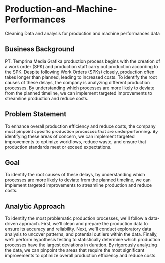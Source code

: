 # Production-and-Machine-Performances
Cleaning Data and analysis for production and machine performances data

## Business Background
PT. Temprina Media Grafika production process begins with the creation of a work order (SPK) and production staff carry out production according to the SPK. Despite following Work Orders (SPKs) closely, production often takes longer than planned, leading to increased costs. To identify the root causes of these delays, the company is analyzing different production processes. By understanding which processes are more likely to deviate from the planned timeline, we can implement targeted improvements to streamline production and reduce costs.

## Problem Statement
To enhance overall production efficiency and reduce costs, the company must pinpoint specific production processes that are underperforming. By identifying these areas of concern, we can implement targeted improvements to optimize workflows, reduce waste, and ensure that production standards meet or exceed expectations.

## Goal
To identify the root causes of these delays, by understanding which processes are more likely to deviate from the planned timeline, we can implement targeted improvements to streamline production and reduce costs.

## Analytic Approach
To identify the most problematic production processes, we'll follow a data-driven approach. First, we'll clean and prepare the production data to ensure its accuracy and reliability. Next, we'll conduct exploratory data analysis to uncover patterns, and potential outliers within the data. Finally, we'll perform hypothesis testing to statistically determine which production processes have the largest deviations in duration. By rigorously analyzing the data, we can pinpoint the areas that require the most significant improvements to optimize overall production efficiency and reduce costs.


